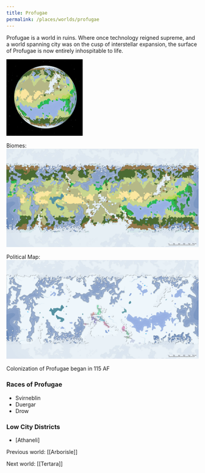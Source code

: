 ```yaml
---
title: Profugae
permalink: /places/worlds/profugae
---
```

Profugae is a world in ruins. Where once technology reigned supreme, and a world spanning city was on the cusp of interstellar expansion, the surface of Profugae is now entirely inhospitable to life.

![Profugae from Orbit](../../assets/img/profugae-orbit.gif)

Biomes:
![Profugae Biomes](../../assets/img/profugae-biomes.png)

Political Map:
![Profugae Biomes](../../assets/img/profugae-political.png)

Colonization of Profugae began in 115 AF

### Races of Profugae
- Svirneblin
- Duergar
- Drow

### Low City Districts
- [Athaneli]

Previous world: [[Arborisle]]

Next world: [[Tertara]]